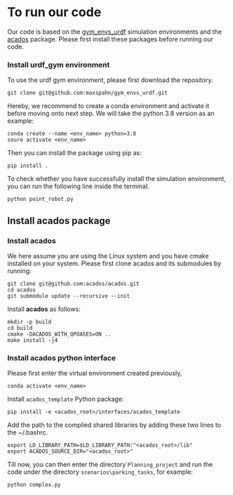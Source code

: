 # To run our code
Our code is based on the [gym_envs_urdf](https://github.com/maxspahn/gym_envs_urdf) simulation environments and the [acados](https://docs.acados.org/) package. Please first install these packages before running our code.

### Install urdf_gym environment

To use the urdf gym environment, please first download the repository.

```
git clone git@github.com:maxspahn/gym_envs_urdf.git
```

Hereby, we recommend to create a conda environment and activate it before moving onto next step. We will take the python 3.8 version as an example:

```
conda create --name <env_name> python=3.8
soure activate <env_name> 
```

Then you can install the package using pip as:

```
pip install .
```

To check whether you have successfully install the simulation environment, you can run the following line inside the terminal.

```
python point_robot.py
```

## Install acados package

### Install acados

We here assume you are using the Linux system and you have cmake installed on your system. Please first clone acados and its submodules by running:

```
git clone git@github.com:acados/acados.git
cd acados
git submodule update --recursive --init
```
Install **acados** as follows:
```
mkdir -p build
cd build
cmake -DACADOS_WITH_QPOASES=ON ..
make install -j4
```
### Install acados python interface

Please first enter the virtual environment created previously,
```
conda activate <env_name>
```
Install ```acados_template``` Python package:
```
pip install -e <acados_root>/interfaces/acados_template
```
Add the path to the complied shared libraries by adding these two lines to the ~/.bashrc.

```
export LD_LIBRARY_PATH=$LD_LIBRARY_PATH:"<acados_root>/lib"
export ACADOS_SOURCE_DIR="<acados_root>"
```
Till now, you can then enter the directory `Planning_project` and run the code under the directory `scenarios\parking_tasks`, for example:

```
python complex.py
```
